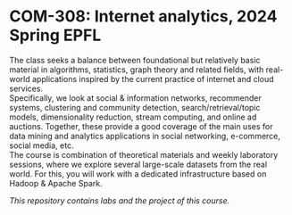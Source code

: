 # COM-308: Internet analytics, 2024 Spring EPFL

The class seeks a balance between foundational but relatively basic material in algorithms, statistics, graph theory and related fields, with real-world applications inspired by the current practice of internet and cloud services.  
Specifically, we look at social & information networks, recommender systems, clustering and community detection, search/retrieval/topic models, dimensionality reduction, stream computing, and online ad auctions. Together, these provide a good coverage of the main uses for data mining and analytics applications in social networking, e-commerce, social media, etc.  
The course is combination of theoretical materials and weekly laboratory sessions, where we explore several large-scale datasets from the real world. For this, you will work with a dedicated infrastructure based on Hadoop & Apache Spark.  

*This repository contains labs and the project of this course.*
